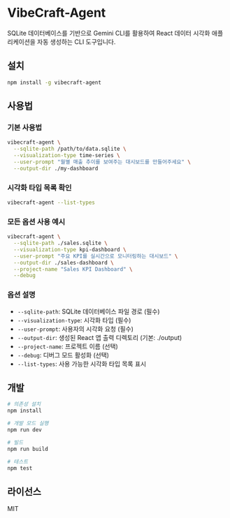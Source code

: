 # VibeCraft-Agent

SQLite 데이터베이스를 기반으로 Gemini CLI를 활용하여 React 데이터 시각화 애플리케이션을 자동 생성하는 CLI 도구입니다.

## 설치

```bash
npm install -g vibecraft-agent
```

## 사용법

### 기본 사용법
```bash
vibecraft-agent \
  --sqlite-path /path/to/data.sqlite \
  --visualization-type time-series \
  --user-prompt "월별 매출 추이를 보여주는 대시보드를 만들어주세요" \
  --output-dir ./my-dashboard
```

### 시각화 타입 목록 확인
```bash
vibecraft-agent --list-types
```

### 모든 옵션 사용 예시
```bash
vibecraft-agent \
  --sqlite-path ./sales.sqlite \
  --visualization-type kpi-dashboard \
  --user-prompt "주요 KPI를 실시간으로 모니터링하는 대시보드" \
  --output-dir ./sales-dashboard \
  --project-name "Sales KPI Dashboard" \
  --debug
```

### 옵션 설명
- `--sqlite-path`: SQLite 데이터베이스 파일 경로 (필수)
- `--visualization-type`: 시각화 타입 (필수)
- `--user-prompt`: 사용자의 시각화 요청 (필수)
- `--output-dir`: 생성된 React 앱 출력 디렉토리 (기본: ./output)
- `--project-name`: 프로젝트 이름 (선택)
- `--debug`: 디버그 모드 활성화 (선택)
- `--list-types`: 사용 가능한 시각화 타입 목록 표시

## 개발

```bash
# 의존성 설치
npm install

# 개발 모드 실행
npm run dev

# 빌드
npm run build

# 테스트
npm test
```

## 라이선스

MIT